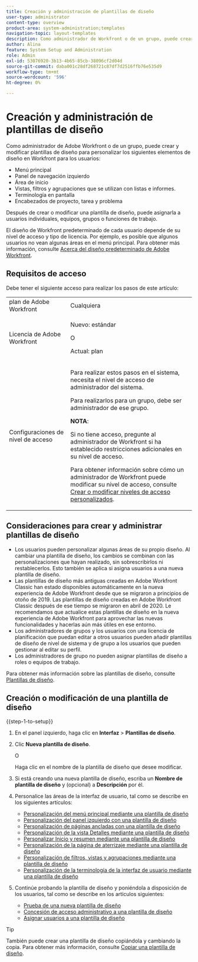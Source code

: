 ```yaml
---
title: Creación y administración de plantillas de diseño
user-type: administrator
content-type: overview
product-area: system-administration;templates
navigation-topic: layout-templates
description: Como administrador de Workfront o de un grupo, puede crear y modificar plantillas de diseño para personalizar los elementos de diseño en Workfront para los usuarios.
author: Alina
feature: System Setup and Administration
role: Admin
exl-id: 53076920-3b13-4b65-85cb-38096cf2d04d
source-git-commit: daba001c28df268721c87df7d2516ffb76e535d9
workflow-type: tm+mt
source-wordcount: '596'
ht-degree: 0%

---
```


# Creación y administración de plantillas de diseño

<!--
**DON'T DELETE, DRAFT OR HIDE THIS ARTICLE. IT IS LINKED TO THE PRODUCT, THROUGH THE CONTEXT SENSITIVE HELP LINKS.
-->

Como administrador de Adobe Workfront o de un grupo, puede crear y modificar plantillas de diseño para personalizar los siguientes elementos de diseño en Workfront para los usuarios:

* Menú principal
* Panel de navegación izquierdo
* Área de inicio
* Vistas, filtros y agrupaciones que se utilizan con listas e informes.
* Terminología en pantalla
* Encabezados de proyecto, tarea y problema

Después de crear o modificar una plantilla de diseño, puede asignarla a usuarios individuales, equipos, grupos o funciones de trabajo.

El diseño de Workfront predeterminado de cada usuario depende de su nivel de acceso y tipo de licencia. Por ejemplo, es posible que algunos usuarios no vean algunas áreas en el menú principal. Para obtener más información, consulte [Acerca del diseño predeterminado de Adobe Workfront](../../../administration-and-setup/customize-workfront/use-layout-templates/about-the-default-wf-layout.md).

## Requisitos de acceso

Debe tener el siguiente acceso para realizar los pasos de este artículo:

<table style="table-layout:auto"> 
 <col> 
 <col> 
 <tbody> 
  <tr> 
   <td role="rowheader">plan de Adobe Workfront</td> 
   <td>Cualquiera</td> 
  </tr> 
  <tr> 
   <td role="rowheader">Licencia de Adobe Workfront</td> 
   <td><p>Nuevo: estándar</p>
   O
   <p>Actual: plan</p></td> 
  </tr> 
  <tr> 
   <td role="rowheader">Configuraciones de nivel de acceso</td> 
   <td> <p>Para realizar estos pasos en el sistema, necesita el nivel de acceso de administrador del sistema.</p>
<p>Para realizarlos para un grupo, debe ser administrador de ese grupo.</p> <p><b>NOTA</b>:</p> <p>Si no tiene acceso, pregunte al administrador de Workfront si ha establecido restricciones adicionales en su nivel de acceso.

Para obtener información sobre cómo un administrador de Workfront puede modificar su nivel de acceso, consulte <a href="../../../administration-and-setup/add-users/configure-and-grant-access/create-modify-access-levels.md" class="MCXref xref">Crear o modificar niveles de acceso personalizados</a>.</p> </td>
</tr> 
 </tbody> 
</table>

## Consideraciones para crear y administrar plantillas de diseño

* Los usuarios pueden personalizar algunas áreas de su propio diseño. Al cambiar una plantilla de diseño, los cambios se combinan con las personalizaciones que hayan realizado, sin sobrescribirlos ni restablecerlos. Esto también se aplica si asigna usuarios a una nueva plantilla de diseño.
* Las plantillas de diseño más antiguas creadas en Adobe Workfront Classic han estado disponibles automáticamente en la nueva experiencia de Adobe Workfront desde que se migraron a principios de otoño de 2019. Las plantillas de diseño creadas en Adobe Workfront Classic después de ese tiempo se migraron en abril de 2020. Le recomendamos que actualice estas plantillas de diseño en la nueva experiencia de Adobe Workfront para aprovechar las nuevas funcionalidades y hacerlas aún más útiles en ese entorno.
* Los administradores de grupos y los usuarios con una licencia de planificación que puedan editar a otros usuarios pueden añadir plantillas de diseño de nivel de sistema y de grupo a los usuarios que pueden gestionar al editar su perfil.
* Los administradores de grupo no pueden asignar plantillas de diseño a roles o equipos de trabajo.

Para obtener más información sobre las plantillas de diseño, consulte [Plantillas de diseño](../../../administration-and-setup/customize-workfront/use-layout-templates/use-layout-templates-customize-ui.md).

## Creación o modificación de una plantilla de diseño

{{step-1-to-setup}}

1. En el panel izquierdo, haga clic en **Interfaz** > **Plantillas de diseño**.

1. Clic **Nueva plantilla de diseño**.

   O

   Haga clic en el nombre de la plantilla de diseño que desee modificar.

1. Si está creando una nueva plantilla de diseño, escriba un **Nombre de plantilla de diseño** y (opcional) a **Descripción** por él.

1. Personalice las áreas de la interfaz de usuario, tal como se describe en los siguientes artículos:

   * [Personalización del menú principal mediante una plantilla de diseño](../../../administration-and-setup/customize-workfront/use-layout-templates/customize-main-menu.md)
   * [Personalización del panel izquierdo con una plantilla de diseño](../../../administration-and-setup/customize-workfront/use-layout-templates/customize-left-panel.md)
   * [Personalización de páginas ancladas con una plantilla de diseño](../../../administration-and-setup/customize-workfront/use-layout-templates/customize-pinned-pages.md)
   * [Personalización de la vista Detalles mediante una plantilla de diseño](../../../administration-and-setup/customize-workfront/use-layout-templates/customize-details-view-layout-template.md)
   * [Personalizar Inicio y resumen mediante una plantilla de diseño](../../../administration-and-setup/customize-workfront/use-layout-templates/customize-home-summary-layout-template.md)
   * [Personalización de la página de aterrizaje mediante una plantilla de diseño](../../../administration-and-setup/customize-workfront/use-layout-templates/customize-landing-page.md)
   * [Personalización de filtros, vistas y agrupaciones mediante una plantilla de diseño](../../../administration-and-setup/customize-workfront/use-layout-templates/customize-fvg-list-controls-layout-template.md)
   * [Personalización de la terminología de la interfaz de usuario mediante una plantilla de diseño](../../../administration-and-setup/customize-workfront/use-layout-templates/customize-terminology.md)

1. Continúe probando la plantilla de diseño y poniéndola a disposición de los usuarios, tal como se describe en los artículos siguientes:

   * [Prueba de una nueva plantilla de diseño](../../../administration-and-setup/customize-workfront/use-layout-templates/test-a-layout-template.md)
   * [Concesión de acceso administrativo a una plantilla de diseño](../../../administration-and-setup/customize-workfront/use-layout-templates/grant-admin-access-layout-template.md)
   * [Asignar usuarios a una plantilla de diseño](../../../administration-and-setup/customize-workfront/use-layout-templates/assign-users-to-layout-template.md)

>[!TIP]
>
>También puede crear una plantilla de diseño copiándola y cambiando la copia. Para obtener más información, consulte [Copiar una plantilla de diseño](../../../administration-and-setup/customize-workfront/use-layout-templates/copy-a-layout-template.md).

